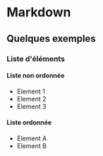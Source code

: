 # Markdown
## Quelques exemples
### Liste d'éléments
#### Liste non ordonnée
- Element 1
- Element 2
- Element 3
#### Liste ordonnée
* Element A
* Element B
 
